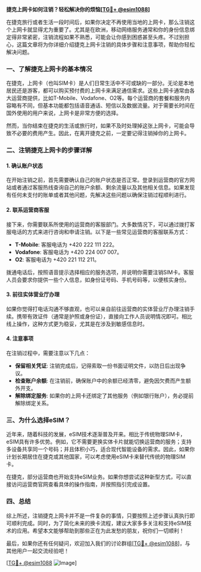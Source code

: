 **捷克上网卡如何注销？轻松解决你的烦恼[[TG💪+ @esim1088](https://t.me/s/esim1088)]**

在捷克旅行或者生活一段时间后，如果你决定不再使用当地的上网卡，那么注销这个上网卡就显得尤为重要了。尤其是在欧洲，移动网络服务通常和你的身份信息绑定得非常紧密，注销流程如果不熟悉，可能会让你感到困惑甚至头疼。不过别担心，这篇文章将为你详细介绍捷克上网卡注销的具体步骤和注意事项，帮助你轻松解决问题。

### 一、了解捷克上网卡的基本情况

在捷克，上网卡（也叫SIM卡）是人们日常生活中不可或缺的一部分。无论是本地居民还是游客，都可以购买预付费的上网卡来满足通信需求。这些上网卡通常由各大运营商提供，比如T-Mobile、Vodafone、O2等。每个运营商的套餐和服务内容略有不同，但基本功能都包括语音通话、短信以及数据流量。对于需要长时间在国外使用的用户来说，上网卡是非常方便的选择。

然而，当你结束在捷克的生活或旅行时，如果不及时处理掉这张上网卡，可能会导致不必要的费用产生。因此，在离开捷克之前，一定要记得注销掉你的上网卡。

### 二、注销捷克上网卡的步骤详解

#### 1. 确认账户状态

在开始注销之前，首先需要确认自己的账户状态是否正常。登录到运营商的官方网站或者通过客服热线查询自己的账户余额、剩余流量以及其他相关信息。如果发现有任何未支付的账单或者其他问题，先解决这些问题以确保注销过程顺利进行。

#### 2. 联系运营商客服

接下来，你需要联系所使用的运营商的客服部门。大多数情况下，可以通过拨打客服电话的方式来进行咨询和申请注销。以下是一些常见运营商的客服联系方式：

- **T-Mobile**: 客服电话为 +420 222 111 222。
- **Vodafone**: 客服电话为 +420 224 007 007。
- **O2**: 客服电话为 +420 221 112 211。

拨通电话后，按照语音提示选择相应的服务选项，并说明你需要注销SIM卡。客服人员会要求你提供一些个人信息，如身份证号码、手机号码等，以便核实身份。

#### 3. 前往实体营业厅办理

如果你觉得打电话沟通不够直观，也可以亲自前往运营商的实体营业厅办理注销手续。携带有效证件（通常是护照或身份证），直接向工作人员说明情况即可。相比线上操作，这种方式更为稳妥，尤其是在涉及到敏感信息时。

#### 4. 注意事项

在注销过程中，需要注意以下几点：

- **保留相关凭证**: 注销完成后，记得索取一份书面证明文件，以防日后出现争议。
- **检查账户余额**: 在注销前，确保账户中的余额已经清零，避免因欠费而产生额外开支。
- **解除绑定服务**: 如果你的上网卡还绑定了其他服务（例如银行账户），务必提前解除绑定关系。

### 三、为什么选择eSIM？

近年来，随着科技的发展，eSIM技术逐渐普及开来。相比于传统物理SIM卡，eSIM具有许多优势。例如，它不需要更换实体卡片就能切换运营商的服务；支持多设备共享同一个号码；并且体积小巧，适合现代智能设备的需求。因此，如果你计划长期居住在捷克或其他国家，可以考虑使用eSIM卡来替代传统的物理SIM卡。

在捷克，部分运营商也开始支持eSIM业务。如果你想尝试这种新型方式，可以直接访问运营商官网查看具体的操作指南，并按照指引完成设置。

### 四、总结

综上所述，注销捷克上网卡并不是一件复杂的事情，只要按照上述步骤认真执行即可顺利完成。同时，为了简化未来的换卡流程，建议大家多多关注和支持eSIM技术的应用。希望本文能够帮助到那些正在为此发愁的朋友，祝你们一切顺利！

最后，如果你还有任何疑问，欢迎加入我们的讨论群组[[TG💪+ @esim1088](https://t.me/s/esim1088)]，与其他用户一起交流经验吧！

[[TG💪+ @esim1088](https://t.me/s/esim1088) ![Image](https://i.postimg.cc/4NQfJmqS/Snipaste-2025-05-13-00-14-12.png)]